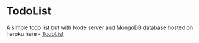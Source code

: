 # TodoList
A simple todo list but with Node server and MongoDB database hosted on heroku
 here - [TodoList](https://fast-sierra-69225.herokuapp.com/)
